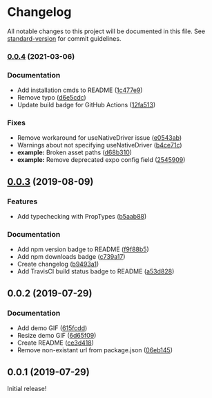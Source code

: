 # Changelog

All notable changes to this project will be documented in this file. See [standard-version](https://github.com/conventional-changelog/standard-version) for commit guidelines.

### [0.0.4](https://github.com/mirailabs/react-native-swipe-action-list/compare/v0.0.3...v0.0.4) (2021-03-06)


### Documentation

* Add installation cmds to README ([1c477e9](https://github.com/mirailabs/react-native-swipe-action-list/commit/1c477e95bdd14b210965e6eb182f32576731d21e))
* Remove typo ([d6e5cdc](https://github.com/mirailabs/react-native-swipe-action-list/commit/d6e5cdcfcb0ec7b2f6a0a0bb2baae9c0fcf46b21))
* Update build badge for GitHub Actions ([12fa513](https://github.com/mirailabs/react-native-swipe-action-list/commit/12fa513475a12b8e5498fd97b477de18d1c8f752))


### Fixes

* Remove workaround for useNativeDriver issue ([e0543ab](https://github.com/mirailabs/react-native-swipe-action-list/commit/e0543ab49a439104ff656ed3592c46fbb95db125))
* Warnings about not specifying useNativeDriver ([b4ce71c](https://github.com/mirailabs/react-native-swipe-action-list/commit/b4ce71ce0130894142a11264a76ac021e04fa3c7))
* **example:** Broken asset paths ([d68b310](https://github.com/mirailabs/react-native-swipe-action-list/commit/d68b310154a7ef4edd25f6497ca7b0de5601a42e))
* **example:** Remove deprecated expo config field ([2545909](https://github.com/mirailabs/react-native-swipe-action-list/commit/2545909db224deedf37e8275d4bbbc44963c264b))

## [0.0.3](https://github.com/mirailabs/react-native-swipe-action-list/compare/v0.0.2...v0.0.3) (2019-08-09)


### Features

* Add typechecking with PropTypes ([b5aab88](https://github.com/mirailabs/react-native-swipe-action-list/commit/b5aab88))


### Documentation

* Add npm version badge to README ([f9f88b5](https://github.com/mirailabs/react-native-swipe-action-list/commit/f9f88b5))
* Add npm downloads badge ([c739a17](https://github.com/mirailabs/react-native-swipe-action-list/commit/c739a17))
* Create changelog ([b9493a1](https://github.com/mirailabs/react-native-swipe-action-list/commit/b9493a1))
* Add TravisCI build status badge to README ([a53d828](https://github.com/mirailabs/react-native-swipe-action-list/commit/a53d828))


## 0.0.2 (2019-07-29)


### Documentation

* Add demo GIF ([615fcdd](https://github.com/mirailabs/react-native-swipe-action-list/commit/615fcdd))
* Resize demo GIF ([6d65f09](https://github.com/mirailabs/react-native-swipe-action-list/commit/6d65f09))
* Create README ([ce3d418](https://github.com/mirailabs/react-native-swipe-action-list/commit/ce3d418))
* Remove non-existant url from package.json ([06eb145](https://github.com/mirailabs/react-native-swipe-action-list/commit/06eb145))


## 0.0.1 (2019-07-29)

Initial release!
